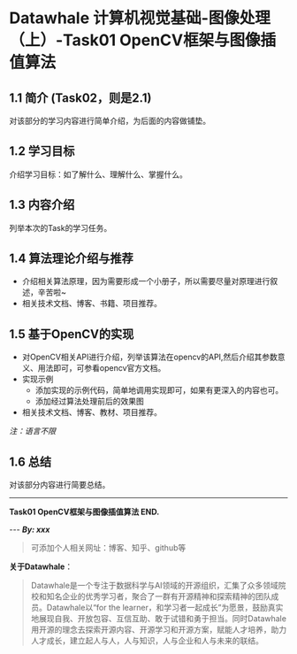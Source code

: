 # Datawhale 计算机视觉基础-图像处理（上）-Task01 OpenCV框架与图像插值算法

## 1.1 简介 (Task02，则是2.1)
对该部分的学习内容进行简单介绍，为后面的内容做铺垫。


## 1.2 学习目标

介绍学习目标：如了解什么、理解什么、掌握什么。

## 1.3 内容介绍

列举本次的Task的学习任务。

## 1.4 算法理论介绍与推荐

* 介绍相关算法原理，因为需要形成一个小册子，所以需要尽量对原理进行叙述，辛苦啦~
* 相关技术文档、博客、书籍、项目推荐。

## 1.5 基于OpenCV的实现

* 对OpenCV相关API进行介绍，列举该算法在opencv的API,然后介绍其参数意义、用法即可，可参看opencv官方文档。
* 实现示例
  * 添加实现的示例代码，简单地调用实现即可，如果有更深入的内容也可。
  * 添加经过算法处理前后的效果图
* 相关技术文档、博客、教材、项目推荐。

*注：语言不限*
  
## 1.6 总结 

 对该部分内容进行简要总结。
  
---
**Task01 OpenCV框架与图像插值算法 END.**

--- ***By: xxx***


>可添加个人相关网址：博客、知乎、github等


**关于Datawhale**：

>Datawhale是一个专注于数据科学与AI领域的开源组织，汇集了众多领域院校和知名企业的优秀学习者，聚合了一群有开源精神和探索精神的团队成员。Datawhale以“for the learner，和学习者一起成长”为愿景，鼓励真实地展现自我、开放包容、互信互助、敢于试错和勇于担当。同时Datawhale 用开源的理念去探索开源内容、开源学习和开源方案，赋能人才培养，助力人才成长，建立起人与人，人与知识，人与企业和人与未来的联结。




  
